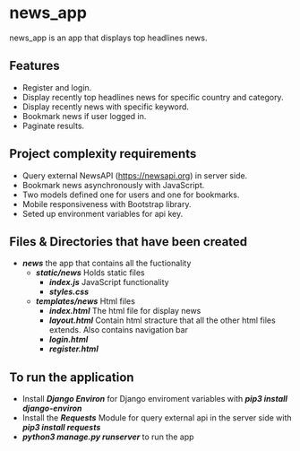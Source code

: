 # news_app

news_app is an app that displays top headlines news.

## Features
  - Register and login.
  - Display recently top headlines news for specific country and category.
  - Display recently news with specific keyword.
  - Bookmark news if user logged in.
  - Paginate results.
  
## Project complexity requirements
  - Query external NewsAPI (https://newsapi.org) in server side.
  - Bookmark news asynchronously with JavaScript.
  - Two models defined one for users and one for bookmarks.
  - Mobile responsiveness with Bootstrap library.
  - Seted up environment variables for api key.
  
## Files & Directories that have been created
  - ***news*** the app that contains all the fuctionality
       - ***static/news*** Holds static files
            - ***index.js*** JavaScript functionality
            - ***styles.css***
       - ***templates/news*** Html files
            - ***index.html*** The html file for display news
            - ***layout.html*** Contain html stracture that all the other html files extends. Also contains navigation bar
            - ***login.html***
            - ***register.html***
            
## To run the application
  - Install ***Django Environ*** for Django enviroment variables with ***pip3 install django-environ***
  - Install the ***Requests*** Module for query external api in the server side with ***pip3 install requests***
  - ***python3 manage.py runserver*** to run the app
